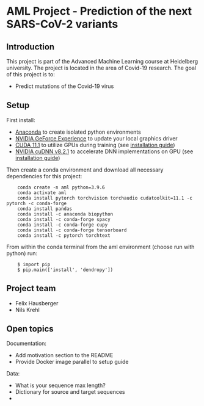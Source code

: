 # AML Project - Prediction of the next SARS-CoV-2 variants

## Introduction  

This project is part of the Advanced Machine Learning course at Heidelberg university. The project is located in the area 
of Covid-19 research. The goal of this project is to:

- Predict mutations of the Covid-19 virus


## Setup

First install:

- [Anaconda](https://www.anaconda.com/products/individual) to create isolated python environments
- [NVIDIA GeForce Experience](https://www.nvidia.com/de-de/geforce/geforce-experience/) to update your local graphics driver
- [CUDA 11.1](https://developer.nvidia.com/cuda-11.1.0-download-archive) to utilize GPUs during training (see [installation guide](https://docs.nvidia.com/cuda/cuda-installation-guide-microsoft-windows/index.html))
- [NVIDIA cuDNN v8.2.1](https://developer.nvidia.com/cudnn) to accelerate DNN implementations on GPU (see [installation guide](https://docs.nvidia.com/deeplearning/cudnn/install-guide/index.html))

Then create a conda environment and download all necessary dependencies for this project:

        conda create -n aml python=3.9.6
        conda activate aml
        conda install pytorch torchvision torchaudio cudatoolkit=11.1 -c pytorch -c conda-forge
        conda install pandas
        conda install -c anaconda biopython        
        conda install -c conda-forge spacy
        conda install -c conda-forge cupy
        conda install -c conda-forge tensorboard
        conda install -c pytorch torchtext

From within the conda terminal from the aml environment (choose run with python) run:

        $ import pip
        $ pip.main(['install', 'dendropy'])

## Project team

- Felix Hausberger
- Nils Krehl

## Open topics

Documentation:
- Add motivation section to the README
- Provide Docker image parallel to setup guide

Data:
- What is your sequence max length?
- Dictionary for source and target sequences
- 